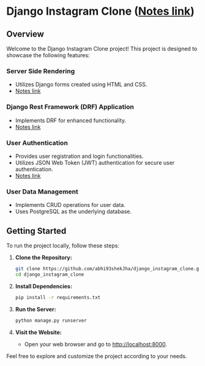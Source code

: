 # Django Instagram Clone ([Notes link](django_notes/dango_basics.md))

## Overview

Welcome to the Django Instagram Clone project! This project is designed to showcase the following features:

### Server Side Rendering

- Utilizes Django forms created using HTML and CSS.
- [Notes link](django_notes/django_forms_ServerSideRendering.md)

### Django Rest Framework (DRF) Application

- Implements DRF for enhanced functionality.
- [Notes link](django_notes/api_notes.md)

### User Authentication

- Provides user registration and login functionalities.
- Utilizes JSON Web Token (JWT) authentication for secure user authentication.
- [Notes link](django_notes/login_notes.md)

### User Data Management

- Implements CRUD operations for user data.
- Uses PostgreSQL as the underlying database.

## Getting Started

To run the project locally, follow these steps:

1. **Clone the Repository:**
    ```bash
    git clone https://github.com/abhi93shekJha/django_instagram_clone.git
    cd django_instagram_clone
    ```

2. **Install Dependencies:**
    ```bash
    pip install -r requirements.txt
    ```

3. **Run the Server:**
    ```bash
    python manage.py runserver
    ```

4. **Visit the Website:**
    - Open your web browser and go to [http://localhost:8000](http://localhost:8000).

Feel free to explore and customize the project according to your needs.

